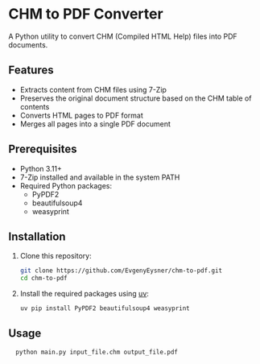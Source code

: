 # CHM to PDF Converter

A Python utility to convert CHM (Compiled HTML Help) files into PDF documents.

## Features

- Extracts content from CHM files using 7-Zip
- Preserves the original document structure based on the CHM table of contents
- Converts HTML pages to PDF format
- Merges all pages into a single PDF document

## Prerequisites

- Python 3.11+
- 7-Zip installed and available in the system PATH
- Required Python packages:
    - PyPDF2
    - beautifulsoup4
    - weasyprint

## Installation

1. Clone this repository:
    ```bash
    git clone https://github.com/EvgenyEysner/chm-to-pdf.git
    cd chm-to-pdf
    ```
2. Install the required packages using [uv](https://github.com/astral-sh/uv):
    ```bash
    uv pip install PyPDF2 beautifulsoup4 weasyprint
    ```

## Usage

```bash
  python main.py input_file.chm output_file.pdf
```